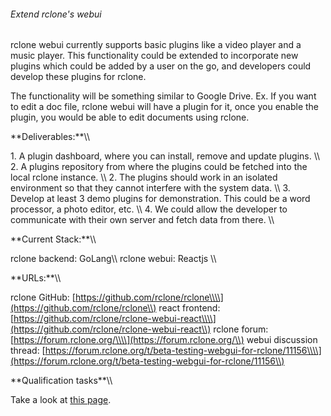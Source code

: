 ###### Extend rclone\'s webui

rclone webui currently supports basic plugins like a video player and a
music player. This functionality could be extended to incorporate new
plugins which could be added by a user on the go, and developers could
develop these plugins for rclone.

The functionality will be something similar to Google Drive. Ex. If you
want to edit a doc file, rclone webui will have a plugin for it, once
you enable the plugin, you would be able to edit documents using rclone.

 **Deliverables:\*\*\\\\

1\. A plugin dashboard, where you can install, remove and update plugins.
\\\\ 2. A plugins repository from where the plugins could be fetched
into the local rclone instance. \\\\ 2. The plugins should work in an
isolated environment so that they cannot interfere with the system data.
\\\\ 3. Develop at least 3 demo plugins for demonstration. This could be
a word processor, a photo editor, etc. \\\\ 4. We could allow the
developer to communicate with their own server and fetch data from
there. \\\\

 **Current Stack:\*\*\\\\

rclone backend: GoLang\\\\ rclone webui: Reactjs \\\\

 **URLs:\*\*\\\\

rclone GitHub:
[https://github.com/rclone/rclone\\\\](https://github.com/rclone/rclone\\)
react frontend:
[https://github.com/rclone/rclone-webui-react\\\\](https://github.com/rclone/rclone-webui-react\\)
rclone forum:
[https://forum.rclone.org/\\\\](https://forum.rclone.org/\\) webui
discussion thread:
[https://forum.rclone.org/t/beta-testing-webgui-for-rclone/11156\\\\](https://forum.rclone.org/t/beta-testing-webgui-for-rclone/11156\\)

 **Qualification tasks\*\*\\\\

Take a look at [this
page](https://ccextractor.org/public:gsoc:takehome).
